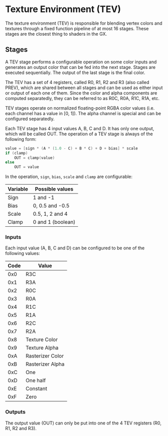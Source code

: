 # Texture Environment (TEV)

The texture environment (TEV) is responsible for blending vertex colors and textures through a fixed
function pipeline of at most 16 stages. These stages are the closest thing to shaders in the GX.

## Stages

A TEV stage performs a configurable operation on some color inputs and generates an output color that
can be fed into the next stage. Stages are executed sequentially. The output of the last stage is
the final color.

The TEV has a set of 4 registers, called R0, R1, R2 and R3 (also called PREV), which are shared
between all stages and can be used as either input or output of each one of them. Since the color
and alpha components are computed separatedly, they can be referred to as R0C, R0A, R1C, R1A, etc.

TEV stages operate on normalized floating-point RGBA color values (i.e. each channel has a value in
[0, 1]). The alpha channel is special and can be configured separatedly.

Each TEV stage has 4 input values A, B, C and D. It has only one output, which will be called OUT.
The operation of a TEV stage is always of the following form:

```C
value = [sign * (A * (1.0 - C) + B * C) + D + bias] * scale
if (clamp)
    OUT = clamp(value)
else
    OUT = value
```

In the operation, `sign`, `bias`, `scale` and `clamp` are configurable:

| Variable | Possible values   |
| -------- | ----------------- |
| Sign     | 1 and -1          |
| Bias     | 0, 0.5 and -0.5   |
| Scale    | 0.5, 1, 2 and 4   |
| Clamp    | 0 and 1 (boolean) |

### Inputs

Each input value (A, B, C and D) can be configured to be one of the following values:

| Code | Value            |
| ---- | ---------------- |
| 0x0  | R3C              |
| 0x1  | R3A              |
| 0x2  | R0C              |
| 0x3  | R0A              |
| 0x4  | R1C              |
| 0x5  | R1A              |
| 0x6  | R2C              |
| 0x7  | R2A              |
| 0x8  | Texture Color    |
| 0x9  | Texture Alpha    |
| 0xA  | Rasterizer Color |
| 0xB  | Rasterizer Alpha |
| 0xC  | One              |
| 0xD  | One half         |
| 0xE  | Constant         |
| 0xF  | Zero             |

### Outputs

The output value (OUT) can only be put into one of the 4 TEV registers (R0, R1, R2 and R3).
